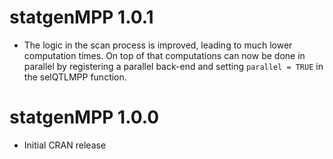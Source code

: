 # statgenMPP 1.0.1

* The logic in the scan process is improved, leading to much lower computation times. On top of that computations can now be done in parallel by registering a parallel back-end and setting `parallel = TRUE` in the selQTLMPP function.

# statgenMPP 1.0.0

* Initial CRAN release
